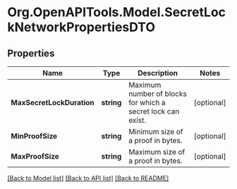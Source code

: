 # Org.OpenAPITools.Model.SecretLockNetworkPropertiesDTO

## Properties

Name | Type | Description | Notes
------------ | ------------- | ------------- | -------------
**MaxSecretLockDuration** | **string** | Maximum number of blocks for which a secret lock can exist. | [optional] 
**MinProofSize** | **string** | Minimum size of a proof in bytes. | [optional] 
**MaxProofSize** | **string** | Maximum size of a proof in bytes. | [optional] 

[[Back to Model list]](../README.md#documentation-for-models) [[Back to API list]](../README.md#documentation-for-api-endpoints) [[Back to README]](../README.md)

